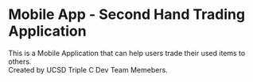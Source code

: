 # Mobile App - Second Hand Trading Application
This is a Mobile Application that can help users trade their used items to others.  
Created by UCSD Triple C Dev Team Memebers.
